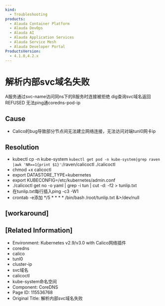```yaml
---
kind:
  - Troubleshooting
products:
  - Alauda Container Platform
  - Alauda DevOps
  - Alauda AI
  - Alauda Application Services
  - Alauda Service Mesh
  - Alauda Developer Portal
ProductsVersion:
  - 4.1.0,4.2.x
---
```

<!-- A type of document that involves encountering a fault, diagnosing it, performing root cause analysis, and providing solutions. -->

# 解析内部svc域名失败

A服务通过svc-name访问同ns下的B服务时连接被拒绝 dig查询svc域名返回REFUSED 无法ping通coredns-pod-ip

## Cause
- Calico的bug导致部分节点间无法建立网络连接，无法访问对端tunl0网卡ip

## Resolution
- kubectl cp -n kube-system `kubectl get pod -n kube-system|grep raven |awk 'NR==1{print $1}'`:/raven/calicoctl ./calicoctl
- chmod +x calicoctl
- export DATASTORE_TYPE=kubernetes
- export KUBECONFIG=/etc/kubernetes/admin.conf
- ./calicoctl get no -o yaml | grep -i tun | cut -d: -f2 > tunlip.txt
- 在tunlip.txt每行插入ping -c3 -W1
- crontab -e添加 */5 * * * * /bin/bash /root/tunlip.txt &>/dev/null

## [workaround]

## [Related Information]
- Environment: Kubernetes v2.9/v3.0 with Calico网络插件
- coredns
- calico
- tunl0
- cluster-ip
- svc域名
- calicoctl
- kube-system命名空间
- Component: CoreDNS
- Page ID: 115536768
- Original Title: 解析内部svc域名失败

